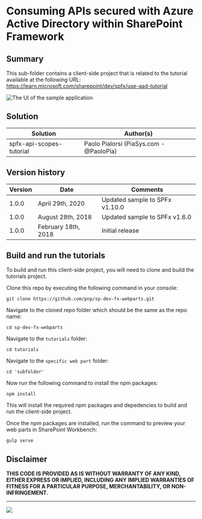 # Consuming APIs secured with Azure Active Directory within SharePoint Framework

## Summary

This sub-folder contains a client-side project that is related to the tutorial available at the following URL: https://learn.microsoft.com/sharepoint/dev/spfx/use-aad-tutorial

![The UI of the sample application](./images/api-scopes.gif)

## Solution

| Solution  | Author(s) |
| ------------- | ------------- |
| spfx-api-scopes-tutorial  | Paolo Pialorsi (PiaSys.com - @PaoloPia)   |

## Version history

| Version  | Date | Comments |
| ------------- | ------------- | ------------- |
| 1.0.0  | April 29th, 2020      | Updated sample to SPFx v1.10.0 |
| 1.0.0  | August 28th, 2018     | Updated sample to SPFx v1.6.0 |
| 1.0.0  | February 18th, 2018   | Initial release |

## Build and run the tutorials

To build and run this client-side project, you will need to clone and build the tutorials project.

Clone this repo by executing the following command in your console:

```
git clone https://github.com/pnp/sp-dev-fx-webparts.git
```

Navigate to the cloned repo folder which should be the same as the repo name:

```
cd sp-dev-fx-webparts
```

Navigate to the `tutorials` folder:

```
cd tutorials
```

Navigate to the `specific web part` folder:

```
cd 'subfolder'
```


Now run the following command to install the npm packages:

```
npm install
```

This will install the required npm packages and depedencies to build and run the client-side project.

Once the npm packages are installed, run the command to preview your web parts in SharePoint Workbench:

```
gulp serve
```

## Disclaimer

**THIS CODE IS PROVIDED AS IS WITHOUT WARRANTY OF ANY KIND, EITHER EXPRESS OR IMPLIED, INCLUDING ANY IMPLIED WARRANTIES OF FITNESS FOR A PARTICULAR PURPOSE, MERCHANTABILITY, OR NON-INFRINGEMENT.**

----------
<img src="https://pnptelemetry.azurewebsites.net/sp-dev-fx-webparts/tutorials" />
